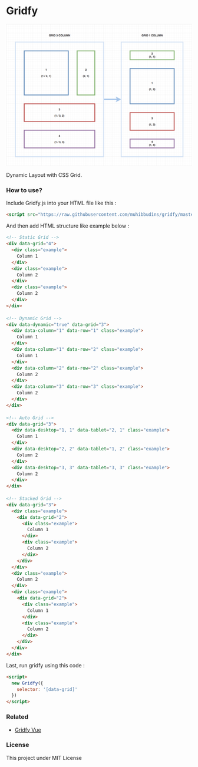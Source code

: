 # Gridfy

![Grid](./grid.png)

Dynamic Layout with CSS Grid.

### How to use?

Include Gridfy.js into your HTML file like this :

```html
<script src="https://raw.githubusercontent.com/muhibbudins/gridfy/master/dist/gridfy.min.js"></script>
```

And then add HTML structure like example below :

```html
<!-- Static Grid -->
<div data-grid="4">
  <div class="example">
    Column 1
  </div>
  <div class="example">
    Column 2
  </div>
  <div class="example">
    Column 2
  </div>
</div>

<!-- Dynamic Grid -->
<div data-dynamic="true" data-grid="3">
  <div data-column="1" data-row="1" class="example">
    Column 1
  </div>
  <div data-column="1" data-row="2" class="example">
    Column 1
  </div>
  <div data-column="2" data-row="2" class="example">
    Column 2
  </div>
  <div data-column="3" data-row="3" class="example">
    Column 2
  </div>
</div>

<!-- Auto Grid -->
<div data-grid="3">
  <div data-desktop="1, 1" data-tablet="2, 1" class="example">
    Column 1
  </div>
  <div data-desktop="2, 2" data-tablet="1, 2" class="example">
    Column 2
  </div>
  <div data-desktop="3, 3" data-tablet="3, 3" class="example">
    Column 2
  </div>
</div>

<!-- Stacked Grid -->
<div data-grid="3">
  <div class="example">
    <div data-grid="2">
      <div class="example">
        Column 1
      </div>
      <div class="example">
        Column 2
      </div>
    </div>
  </div>
  <div class="example">
    Column 2
  </div>
  <div class="example">
    <div data-grid="2">
      <div class="example">
        Column 1
      </div>
      <div class="example">
        Column 2
      </div>
    </div>
  </div>
</div>
```

Last, run gridfy using this code :

```html
<script>
  new Gridfy({
    selector: '[data-grid]'
  })
</script>
```

### Related

- [Gridfy Vue](https://github.com/muhibbudins/gridfy-vue)

### License

This project under MIT License
